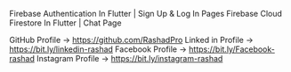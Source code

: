 
Firebase Authentication In Flutter | Sign Up & Log In Pages
Firebase Cloud Firestore In Flutter | Chat Page

GitHub Profile → https://github.com/RashadPro
Linked in Profile → https://bit.ly/linkedin-rashad
Facebook Profile → https://bit.ly/Facebook-rashad
Instagram Profile → https://bit.ly/instagram-rashad
